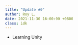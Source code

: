 ```yaml
---
title: "Update #0"
author: Roy L.
date: 2021-11-30 16:00:00 +0800 
class: idk
---
```


- Learning Unity
